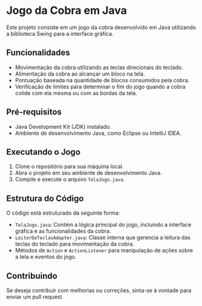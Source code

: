 # Jogo da Cobra em Java

Este projeto consiste em um jogo da cobra desenvolvido em Java utilizando a biblioteca Swing para a interface gráfica.

## Funcionalidades

- Movimentação da cobra utilizando as teclas direcionais do teclado.
- Alimentação da cobra ao alcançar um bloco na tela.
- Pontuação baseada na quantidade de blocos consumidos pela cobra.
- Verificação de limites para determinar o fim do jogo quando a cobra colide com ela mesma ou com as bordas da tela.

## Pré-requisitos

- Java Development Kit (JDK) instalado.
- Ambiente de desenvolvimento Java, como Eclipse ou IntelliJ IDEA.

## Executando o Jogo

1. Clone o repositório para sua máquina local.
2. Abra o projeto em seu ambiente de desenvolvimento Java.
3. Compile e execute o arquivo `TelaJogo.java`.

## Estrutura do Código

O código está estruturado da seguinte forma:

- `TelaJogo.java`: Contém a lógica principal do jogo, incluindo a interface gráfica e as funcionalidades da cobra.
- `LeitorDeTeclasAdapter.java`: Classe interna que gerencia a leitura das teclas do teclado para movimentação da cobra.
- Métodos de `Action` e `ActionListener` para manipulação de ações sobre a tela e eventos do jogo.

## Contribuindo

Se deseja contribuir com melhorias ou correções, sinta-se à vontade para enviar um pull request.


